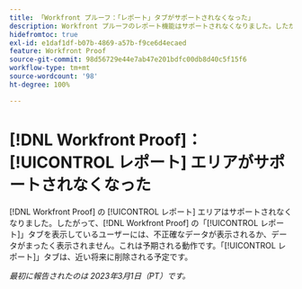 ```yaml
---
title: 「Workfront プルーフ：「レポート」タブがサポートされなくなった」
description: Workfront プルーフのレポート機能はサポートされなくなりました。したがって、Workfront プルーフの「レポート」タブを表示しているユーザーには、不正確なデータが表示されるか、データがまったく表示されません。これは予期される動作です。「レポート」タブは、近い将来に削除される予定です。
hidefromtoc: true
exl-id: e1daf1df-b07b-4869-a57b-f9ce6d4ecaed
feature: Workfront Proof
source-git-commit: 98d56729e44e7ab47e201bdfc00db8d40c5f15f6
workflow-type: tm+mt
source-wordcount: '98'
ht-degree: 100%

---
```


# [!DNL Workfront Proof]：[!UICONTROL レポート] エリアがサポートされなくなった

<!--Requested article-->

[!DNL Workfront Proof] の [!UICONTROL レポート] エリアはサポートされなくなりました。したがって、[!DNL Workfront Proof] の「[!UICONTROL レポート]」タブを表示しているユーザーには、不正確なデータが表示されるか、データがまったく表示されません。これは予期される動作です。「[!UICONTROL レポート]」タブは、近い将来に削除される予定です。

_最初に報告されたのは 2023年3月1日（PT）です。_

